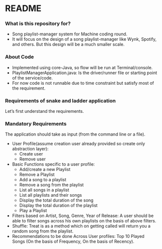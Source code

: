 # README #
### What is this repository for? ###
* Song playlist-manager system for Machine coding round.
* It will focus on the design of a song playlist-manager like Wynk, Spotify, and others. But this design will be a much smaller scale.

### About Code ###
* Implemented using core-Java, so flow will be run at Terminal/console.
* PlaylistManagerApplication.java: Is the driver/runner file or starting point of the service/code.
* For now code is not runnable due to time constraint but satisfy most of the requirement.

### Requirements of snake and ladder application ###
Let’s first understand the requirements.

### Mandatory Requirements ###
The application should take as input (from the command line or a file).
* User Profile(assume creation user already provided so create only abstraction layer):
  * Create user
  * Remove user
* Basic Functions specific to a user profile:
  * Add/create a new Playlist
  * Remove a Playlist
  * Add a song to a playlist
  * Remove a song from the playlist
  * List all songs in a playlist
  * List all playlists and their songs
  * Display the total duration of the song
  * Display the total duration of the playlist
  * Play a Playlist
* Filters based on Artist, Song, Genre, Year of Release: A user should be able to filter songs across his own playlists on the basis of above filters.
* Shuffle: Treat is as a method which on getting called will return you a random song from the playlist.
* Recommendations to be done Across User profiles: Top 10 Played Songs (On the basis of Frequency, On the basis of Recency).